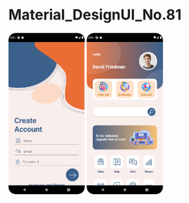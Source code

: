 # Material_DesignUI_No.81
<p align="center>
<img src="Image/login.png" alt="LoginPage" width="30%" />
<img src="Image/Signup.png" alt="SignUpPage" width="30%" />
<img src="Image/main.png" alt="MainPage" width="30%" />
</p>
